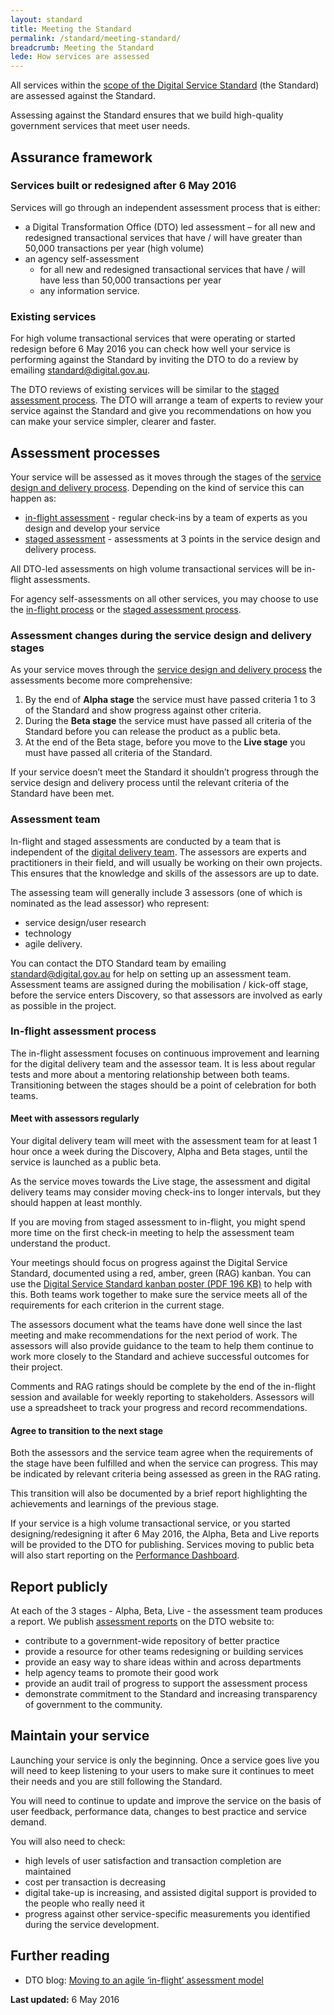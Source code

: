 ```yaml
---
layout: standard
title: Meeting the Standard
permalink: /standard/meeting-standard/
breadcrumb: Meeting the Standard
lede: How services are assessed
---
```

All services within the [scope of the Digital Service Standard](/standard/scope-of-standard/) (the Standard) are assessed against the Standard.

Assessing against the Standard ensures that we build high-quality government services that meet user needs.

## Assurance framework

### Services built or redesigned after 6 May 2016

Services will go through an independent assessment process that is either:

* <a id="dtoled"></a>a Digital Transformation Office (DTO) led assessment – for all new and redesigned transactional services that have / will have greater than 50,000 transactions per year (high volume)
* an agency self-assessment
  * for all new and redesigned transactional services that have / will have less than 50,000 transactions per year
  * any information service.

### Existing services

For high volume transactional services that were operating or started redesign before 6 May 2016 you can check how well your service is performing against the Standard by inviting the DTO to do a review by emailing [standard@digital.gov.au](mailto:standard@digital.gov.au).

The DTO reviews of existing services will be similar to the [staged assessment process](/standard/meeting-standard/staged-assessment-process/). The DTO will arrange a team of experts to review your service against the Standard and give you recommendations on how you can make your service simpler, clearer and faster.

## Assessment processes

Your service will be assessed as it moves through the stages of the [service design and delivery process](/standard/service-design-and-delivery-process/). Depending on the kind of service this can happen as:

* [in-flight assessment](#inflight) - regular check-ins by a team of experts as you design and develop your service
* [staged assessment](/standard/meeting-standard/staged-assessment-process/) - assessments at 3 points in the service design and delivery process.

All DTO-led assessments on high volume transactional services will be in-flight assessments.

For agency self-assessments on all other services, you may choose to use the [in-flight process](#inflight) or the [staged assessment process](/standard/meeting-standard/staged-assessment-process/).

### Assessment changes during the service design and delivery stages

As your service moves through the [service design and delivery process](/standard/service-design-and-delivery-process/) the assessments become more comprehensive:

1. By the end of **Alpha stage** the service must have passed criteria 1 to 3 of the Standard and show progress against other criteria.
2. During the **Beta stage** the service must have passed all criteria of the Standard before you can release the product as a public beta.
3. At the end of the Beta stage, before you move to the **Live stage** you must have passed all criteria of the Standard.

If your service doesn’t meet the Standard it shouldn’t progress through the service design and delivery process until the relevant criteria of the Standard have been met.

### Assessment team

In-flight and staged assessments are conducted by a team that is independent of the [digital delivery team](/standard/design-guides/the-team/). The assessors are experts and practitioners in their field, and will usually be working on their own projects. This ensures that the knowledge and skills of the assessors are up to date.

The assessing team will generally include 3 assessors (one of which is nominated as the lead assessor) who represent:

* service design/user research
* technology
* agile delivery.

You can contact the DTO Standard team by emailing [standard@digital.gov.au](mailto:standard@digital.gov.au) for help on setting up an assessment team. Assessment teams are assigned during the mobilisation / kick-off stage, before the service enters Discovery, so that assessors are involved as early as possible in the project.

### <a id="inflight"></a>In-flight assessment process

The in-flight assessment focuses on continuous improvement and learning for the digital delivery team and the assessor team. It is less about regular tests and more about a mentoring relationship between both teams. Transitioning between the stages should be a point of celebration for both teams.

#### Meet with assessors regularly

Your digital delivery team will meet with the assessment team for at least 1 hour once a week during the Discovery, Alpha and Beta stages, until the service is launched as a public beta.

As the service moves towards the Live stage, the assessment and digital delivery teams may consider moving check-ins to longer intervals, but they should happen at least monthly.

If you are moving from staged assessment to in-flight, you might spend more time on the first check-in meeting to help the assessment team understand the product.

Your meetings should focus on progress against the Digital Service Standard, documented using a red, amber, green (RAG) kanban. You can use the [Digital Service Standard kanban poster (PDF 196 KB)](/files/DTO_DSS_KANBAN_POSTER_WCAG_Aug30_A0.pdf) to help with this. Both teams work together to make sure the service meets all of the requirements for each criterion in the current stage.

The assessors document what the teams have done well since the last meeting and make recommendations for the next period of work. The assessors will also provide guidance to the team to help them continue to work more closely to the Standard and achieve successful outcomes for their project.

Comments and RAG ratings should be complete by the end of the in-flight session and available for weekly reporting to stakeholders. Assessors will use a spreadsheet to track your progress and record recommendations.

#### Agree to transition to the next stage

Both the assessors and the service team agree when the requirements of the stage have been fulfilled and when the service can progress. This may be indicated by relevant criteria being assessed as green in the RAG rating.

This transition will also be documented by a brief report highlighting the achievements and learnings of the previous stage.

If your service is a high volume transactional service, or you started designing/redesigning it after 6 May 2016, the Alpha, Beta and Live reports will be provided to the DTO for publishing. Services moving to public beta will also start reporting on the [Performance Dashboard](/our-work/performance/).

## Report publicly

At each of the 3 stages - Alpha, Beta, Live - the assessment team produces a report. We publish [assessment reports](/standard/assessments/) on the DTO website to:  

* contribute to a government-wide repository of better practice
* provide a resource for other teams redesigning or building services
* provide an easy way to share ideas within and across departments
* help agency teams to promote their good work
* provide an audit trail of progress to support the assessment process
* demonstrate commitment to the Standard and increasing transparency of government to the community.

## Maintain your service

Launching your service is only the beginning. Once a service goes live you will need to keep listening to your users to make sure it continues to meet their needs and you are still following the Standard.

You will need to continue to update and improve the service on the basis of user feedback, performance data, changes to best practice and service demand.

You will also need to check:

* high levels of user satisfaction and transaction completion are maintained
* cost per transaction is decreasing
* digital take-up is increasing, and assisted digital support is provided to the people who really need it
* progress against other service-specific measurements you identified during the service development.

## Further reading

* DTO blog: [Moving to an agile ‘in-flight’ assessment model](/blog/in-flight-assessment-model/)

**Last updated:** 6 May 2016
